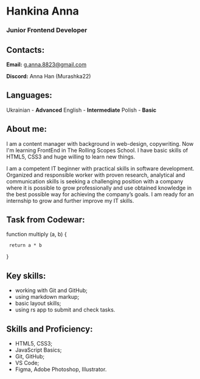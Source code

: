 # Hankina Anna

### Junior Frontend Developer

## Contacts:
**Email:** g.anna.8823@gmail.com

**Discord:** Anna Han (Murashka22)

## Languages:
Ukrainian - **Advanced**
English - **Intermediate**
Polish - **Basic**

## About me:
I am a content manager with background in web-design, copywriting. Now I'm learning FrontEnd in The Rolling Scopes School. I have basic skills of HTML5, CSS3 and huge willing to learn new things.

I am a competent IT beginner with practical skills in software development. Organized and responsible worker with proven research, analytical and communication skills is seeking a challenging position with a company where it is possible to grow professionally and use obtained knowledge in the best possible way for achieving the company’s goals. I am ready for an internship to grow and further improve my IT skills.

## Task from Codewar: 

 function multiply (a, b) {
 
     return a * b
    
}

## Key skills:
- working with Git and GitHub;
- using markdown markup;
- basic layout skills;
- using rs app to submit and check tasks.

## Skills and Proficiency:
- HTML5, CSS3;
- JavaScript Basics;
- Git, GitHub;
- VS Code;
- Figma, Adobe Photoshop, Illustrator.
